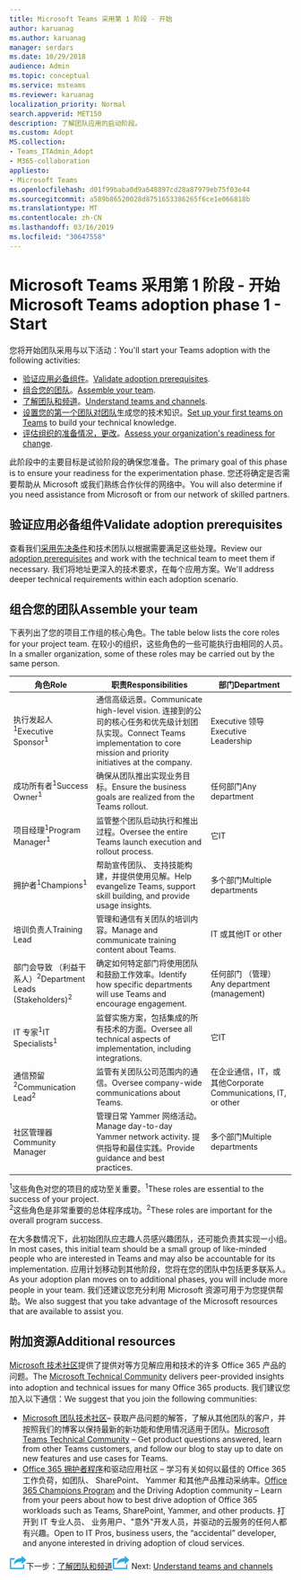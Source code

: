 ```yaml
---
title: Microsoft Teams 采用第 1 阶段 - 开始
author: karuanag
ms.author: karuanag
manager: serdars
ms.date: 10/29/2018
audience: Admin
ms.topic: conceptual
ms.service: msteams
ms.reviewer: karuanag
localization_priority: Normal
search.appverid: MET150
description: 了解团队应用的启动阶段。
ms.custom: Adopt
MS.collection:
- Teams_ITAdmin_Adopt
- M365-collaboration
appliesto:
- Microsoft Teams
ms.openlocfilehash: d01f99baba0d9a648897cd28a87979eb75f03e44
ms.sourcegitcommit: a589b86520028d8751653386265f6ce1e066818b
ms.translationtype: MT
ms.contentlocale: zh-CN
ms.lasthandoff: 03/16/2019
ms.locfileid: "30647558"
---
```

# <a name="microsoft-teams-adoption-phase-1---start"></a><span data-ttu-id="049fa-103">Microsoft Teams 采用第 1 阶段 - 开始</span><span class="sxs-lookup"><span data-stu-id="049fa-103">Microsoft Teams adoption phase 1 - Start</span></span>

<span data-ttu-id="049fa-104">您将开始团队采用与以下活动：</span><span class="sxs-lookup"><span data-stu-id="049fa-104">You'll start your Teams adoption with the following activities:</span></span>

- <span data-ttu-id="049fa-105">[验证应用必备组件](#validate-adoption-prerequisites)。</span><span class="sxs-lookup"><span data-stu-id="049fa-105">[Validate adoption prerequisites](#validate-adoption-prerequisites).</span></span>
- <span data-ttu-id="049fa-106">[组合您的团队](#assemble-your-team)。</span><span class="sxs-lookup"><span data-stu-id="049fa-106">[Assemble your team](#assemble-your-team).</span></span>
- <span data-ttu-id="049fa-107">[了解团队和频道](teams-adoption-understand-teams-and-channels.md)。</span><span class="sxs-lookup"><span data-stu-id="049fa-107">[Understand teams and channels](teams-adoption-understand-teams-and-channels.md).</span></span>
- <span data-ttu-id="049fa-108">[设置您的第一个团队对团队](teams-adoption-your-first-teams.md)生成您的技术知识。</span><span class="sxs-lookup"><span data-stu-id="049fa-108">[Set up your first teams on Teams](teams-adoption-your-first-teams.md) to build your technical knowledge.</span></span>
- <span data-ttu-id="049fa-109">[评估组织的准备情况，更改](teams-adoption-assess-readiness.md)。</span><span class="sxs-lookup"><span data-stu-id="049fa-109">[Assess your organization's readiness for change](teams-adoption-assess-readiness.md).</span></span>

<span data-ttu-id="049fa-110">此阶段中的主要目标是试验阶段的确保您准备。</span><span class="sxs-lookup"><span data-stu-id="049fa-110">The primary goal of this phase is to ensure your readiness for the experimentation phase.</span></span> <span data-ttu-id="049fa-111">您还将确定是否需要帮助从 Microsoft 或我们熟练合作伙伴的网络中。</span><span class="sxs-lookup"><span data-stu-id="049fa-111">You will also determine if you need assistance from Microsoft or from our network of skilled partners.</span></span>  

## <a name="validate-adoption-prerequisites"></a><span data-ttu-id="049fa-112">验证应用必备组件</span><span class="sxs-lookup"><span data-stu-id="049fa-112">Validate adoption prerequisites</span></span>

<span data-ttu-id="049fa-113">查看我们[采用先决条件](teams-adoption-get-started.md#adoption-prerequisites)和技术团队以根据需要满足这些处理。</span><span class="sxs-lookup"><span data-stu-id="049fa-113">Review our [adoption prerequisites](teams-adoption-get-started.md#adoption-prerequisites) and work with the technical team to meet them if necessary.</span></span> <span data-ttu-id="049fa-114">我们将地址更深入的技术要求，在每个应用方案。</span><span class="sxs-lookup"><span data-stu-id="049fa-114">We'll address deeper technical requirements within each adoption scenario.</span></span>

## <a name="assemble-your-team"></a><span data-ttu-id="049fa-115">组合您的团队</span><span class="sxs-lookup"><span data-stu-id="049fa-115">Assemble your team</span></span>

<span data-ttu-id="049fa-116">下表列出了您的项目工作组的核心角色。</span><span class="sxs-lookup"><span data-stu-id="049fa-116">The table below lists the core roles for your project team.</span></span> <span data-ttu-id="049fa-117">在较小的组织，这些角色的一些可能执行由相同的人员。</span><span class="sxs-lookup"><span data-stu-id="049fa-117">In a smaller organization, some of these roles may be carried out by the same person.</span></span>

| <span data-ttu-id="049fa-118">角色</span><span class="sxs-lookup"><span data-stu-id="049fa-118">Role</span></span> | <span data-ttu-id="049fa-119">职责</span><span class="sxs-lookup"><span data-stu-id="049fa-119">Responsibilities</span></span> | <span data-ttu-id="049fa-120">部门</span><span class="sxs-lookup"><span data-stu-id="049fa-120">Department</span></span> |
| ---- | ---------------- | ---------- |
| <span data-ttu-id="049fa-121">执行发起人<sup>1</sup></span><span class="sxs-lookup"><span data-stu-id="049fa-121">Executive Sponsor<sup>1</sup></span></span> | <span data-ttu-id="049fa-122">通信高级远景。</span><span class="sxs-lookup"><span data-stu-id="049fa-122">Communicate high-level vision.</span></span> <span data-ttu-id="049fa-123">连接到的公司的核心任务和优先级计划团队实现。</span><span class="sxs-lookup"><span data-stu-id="049fa-123">Connect Teams implementation to core mission and priority initiatives at the company.</span></span> | <span data-ttu-id="049fa-124">Executive 领导</span><span class="sxs-lookup"><span data-stu-id="049fa-124">Executive Leadership</span></span> |
| <span data-ttu-id="049fa-125">成功所有者<sup>1</sup></span><span class="sxs-lookup"><span data-stu-id="049fa-125">Success Owner<sup>1</sup></span></span> | <span data-ttu-id="049fa-126">确保从团队推出实现业务目标。</span><span class="sxs-lookup"><span data-stu-id="049fa-126">Ensure the business goals are realized from the Teams rollout.</span></span> | <span data-ttu-id="049fa-127">任何部门</span><span class="sxs-lookup"><span data-stu-id="049fa-127">Any department</span></span> |
| <span data-ttu-id="049fa-128">项目经理<sup>1</sup></span><span class="sxs-lookup"><span data-stu-id="049fa-128">Program Manager<sup>1</sup></span></span> | <span data-ttu-id="049fa-129">监管整个团队启动执行和推出过程。</span><span class="sxs-lookup"><span data-stu-id="049fa-129">Oversee the entire Teams launch execution and rollout process.</span></span> | <span data-ttu-id="049fa-130">它</span><span class="sxs-lookup"><span data-stu-id="049fa-130">IT</span></span> |
| <span data-ttu-id="049fa-131">拥护者<sup>1</sup></span><span class="sxs-lookup"><span data-stu-id="049fa-131">Champions<sup>1</sup></span></span> | <span data-ttu-id="049fa-132">帮助宣传团队、 支持技能构建，并提供使用见解。</span><span class="sxs-lookup"><span data-stu-id="049fa-132">Help evangelize Teams, support skill building, and provide usage insights.</span></span> | <span data-ttu-id="049fa-133">多个部门</span><span class="sxs-lookup"><span data-stu-id="049fa-133">Multiple departments</span></span> |
| <span data-ttu-id="049fa-134">培训负责人</span><span class="sxs-lookup"><span data-stu-id="049fa-134">Training Lead</span></span> | <span data-ttu-id="049fa-135">管理和通信有关团队的培训内容。</span><span class="sxs-lookup"><span data-stu-id="049fa-135">Manage and communicate training content about Teams.</span></span> | <span data-ttu-id="049fa-136">IT 或其他</span><span class="sxs-lookup"><span data-stu-id="049fa-136">IT or other</span></span> |
| <span data-ttu-id="049fa-137">部门会导致 （利益干系人）<sup>2</sup></span><span class="sxs-lookup"><span data-stu-id="049fa-137">Department Leads (Stakeholders)<sup>2</sup></span></span> | <span data-ttu-id="049fa-138">确定如何特定部门将使用团队和鼓励工作效率。</span><span class="sxs-lookup"><span data-stu-id="049fa-138">Identify how specific departments will use Teams and encourage engagement.</span></span> | <span data-ttu-id="049fa-139">任何部门 （管理）</span><span class="sxs-lookup"><span data-stu-id="049fa-139">Any department (management)</span></span> |
| <span data-ttu-id="049fa-140">IT 专家<sup>1</sup></span><span class="sxs-lookup"><span data-stu-id="049fa-140">IT Specialists<sup>1</sup></span></span> | <span data-ttu-id="049fa-141">监督实施方案，包括集成的所有技术的方面。</span><span class="sxs-lookup"><span data-stu-id="049fa-141">Oversee all technical aspects of implementation, including integrations.</span></span> | <span data-ttu-id="049fa-142">它</span><span class="sxs-lookup"><span data-stu-id="049fa-142">IT</span></span> |
| <span data-ttu-id="049fa-143">通信预留<sup>2</sup></span><span class="sxs-lookup"><span data-stu-id="049fa-143">Communication Lead<sup>2</sup></span></span> | <span data-ttu-id="049fa-144">监管有关团队公司范围内的通信。</span><span class="sxs-lookup"><span data-stu-id="049fa-144">Oversee company-wide communications about Teams.</span></span> | <span data-ttu-id="049fa-145">在企业通信，IT，或其他</span><span class="sxs-lookup"><span data-stu-id="049fa-145">Corporate Communications, IT, or other</span></span> |
| <span data-ttu-id="049fa-146">社区管理器</span><span class="sxs-lookup"><span data-stu-id="049fa-146">Community Manager</span></span> | <span data-ttu-id="049fa-147">管理日常 Yammer 网络活动。</span><span class="sxs-lookup"><span data-stu-id="049fa-147">Manage day-to-day Yammer network activity.</span></span> <span data-ttu-id="049fa-148">提供指导和最佳实践。</span><span class="sxs-lookup"><span data-stu-id="049fa-148">Provide guidance and best practices.</span></span> | <span data-ttu-id="049fa-149">多个部门</span><span class="sxs-lookup"><span data-stu-id="049fa-149">Multiple departments</span></span> |

<span data-ttu-id="049fa-150"><sup>1</sup>这些角色对您的项目的成功至关重要。</span><span class="sxs-lookup"><span data-stu-id="049fa-150"><sup>1</sup>These roles are essential to the success of your project.</span></span></br>
<span data-ttu-id="049fa-151"><sup>2</sup>这些角色是非常重要的总体程序成功。</span><span class="sxs-lookup"><span data-stu-id="049fa-151"><sup>2</sup>These roles are important for the overall program success.</span></span>

<span data-ttu-id="049fa-152">在大多数情况下，此初始团队应志趣人员感兴趣团队，还可能负责其实现一小组。</span><span class="sxs-lookup"><span data-stu-id="049fa-152">In most cases, this initial team should be a small group of like-minded people who are interested in Teams and may also be accountable for its implementation.</span></span> <span data-ttu-id="049fa-153">应用计划移动到其他阶段，您将在您的团队中包括更多联系人。</span><span class="sxs-lookup"><span data-stu-id="049fa-153">As your adoption plan moves on to additional phases, you will include more people in your team.</span></span> <span data-ttu-id="049fa-154">我们还建议您充分利用 Microsoft 资源可用于为您提供帮助。</span><span class="sxs-lookup"><span data-stu-id="049fa-154">We also suggest that you take advantage of the Microsoft resources that are available to assist you.</span></span> 

## <a name="additional-resources"></a><span data-ttu-id="049fa-155">附加资源</span><span class="sxs-lookup"><span data-stu-id="049fa-155">Additional resources</span></span>

<span data-ttu-id="049fa-156">[Microsoft 技术社区](https://aka.ms/TechCommunity)提供了提供对等方见解应用和技术的许多 Office 365 产品的问题。</span><span class="sxs-lookup"><span data-stu-id="049fa-156">The [Microsoft Technical Community](https://aka.ms/TechCommunity) delivers peer-provided insights into adoption and technical issues for many Office 365 products.</span></span> <span data-ttu-id="049fa-157">我们建议您加入以下通信：</span><span class="sxs-lookup"><span data-stu-id="049fa-157">We suggest that you join the following communities:</span></span>

- <span data-ttu-id="049fa-158">[Microsoft 团队技术社区](https://aka.ms/TeamsCommunity)– 获取产品问题的解答，了解从其他团队的客户，并按照我们的博客以保持最新的新功能和使用情况适用于团队。</span><span class="sxs-lookup"><span data-stu-id="049fa-158">[Microsoft Teams Technical Community](https://aka.ms/TeamsCommunity) – Get product questions answered, learn from other Teams customers, and follow our blog to stay up to date on new features and use cases for Teams.</span></span> 
- <span data-ttu-id="049fa-159">[Office 365 拥护者程序](https://aka.ms/O365Champions)和驱动应用社区 – 学习有关如何以最佳的 Office 365 工作负荷，如团队、 SharePoint、 Yammer 和其他产品推动采纳率。</span><span class="sxs-lookup"><span data-stu-id="049fa-159">[Office 365 Champions Program](https://aka.ms/O365Champions) and the Driving Adoption community – Learn from your peers about how to best drive adoption of Office 365 workloads such as Teams, SharePoint, Yammer, and other products.</span></span> <span data-ttu-id="049fa-160">打开到 IT 专业人员、 业务用户、"意外"开发人员，并驱动的云服务的任何人都有兴趣。</span><span class="sxs-lookup"><span data-stu-id="049fa-160">Open to IT Pros, business users, the “accidental” developer, and anyone interested in driving adoption of cloud services.</span></span>  


<span data-ttu-id="049fa-161">![下一步步骤图标](media/teams-adoption-next-icon.png)下一步：[了解团队和频道](teams-adoption-understand-teams-and-channels.md)</span><span class="sxs-lookup"><span data-stu-id="049fa-161">![Next Steps icon](media/teams-adoption-next-icon.png) Next: [Understand teams and channels](teams-adoption-understand-teams-and-channels.md)</span></span>